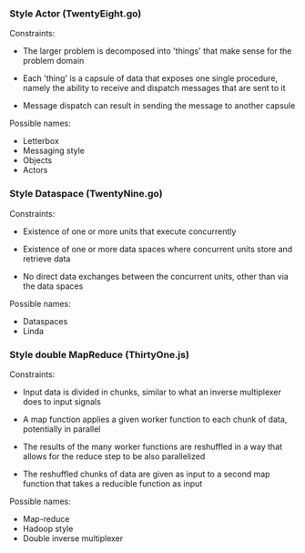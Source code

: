 ### Style Actor (TwentyEight.go)
Constraints:

- The larger problem is decomposed into 'things' that make sense for
  the problem domain 

- Each 'thing' is a capsule of data that exposes one single procedure,
  namely the ability to receive and dispatch messages that are sent to
  it

- Message dispatch can result in sending the message to another capsule

Possible names:

- Letterbox
- Messaging style
- Objects
- Actors

### Style Dataspace (TwentyNine.go)
Constraints:

- Existence of one or more units that execute concurrently

- Existence of one or more data spaces where concurrent units store and
  retrieve data

- No direct data exchanges between the concurrent units, other than via the data spaces

Possible names:

- Dataspaces
- Linda

### Style double MapReduce (ThirtyOne.js)
Constraints:

- Input data is divided in chunks, similar to what an inverse multiplexer does to input signals

- A map function applies a given worker function to each chunk of data, potentially in parallel

- The results of the many worker functions are reshuffled in a way
  that allows for the reduce step to be also parallelized

- The reshuffled chunks of data are given as input to a second map
  function that takes a reducible function as input

Possible names:

- Map-reduce 
- Hadoop style
- Double inverse multiplexer 